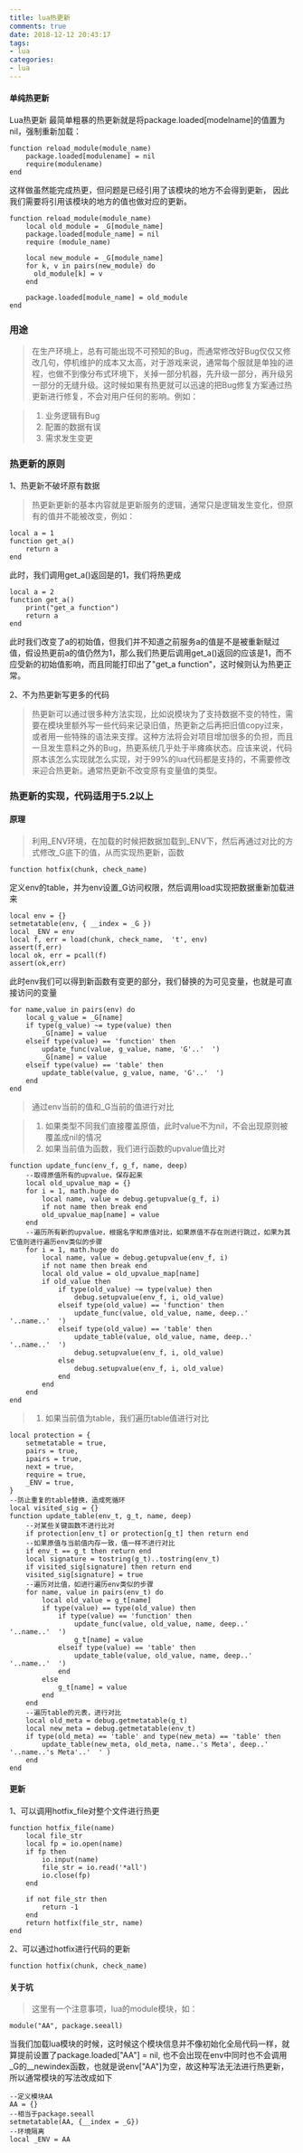 ```yaml
---
title: lua热更新
comments: true
date: 2018-12-12 20:43:17
tags:
- lua
categories:
- lua
---
```


#### 单纯热更新

Lua热更新
最简单粗暴的热更新就是将package.loaded[modelname]的值置为nil，强制重新加载：

```
function reload_module(module_name)
    package.loaded[modulename] = nil
    require(modulename)
end
```

这样做虽然能完成热更，但问题是已经引用了该模块的地方不会得到更新， 因此我们需要将引用该模块的地方的值也做对应的更新。

    function reload_module(module_name)
        local old_module = _G[module_name]
        package.loaded[module_name] = nil
        require (module_name)
    
        local new_module = _G[module_name]
        for k, v in pairs(new_module) do
          old_module[k] = v
        end
    
        package.loaded[module_name] = old_module
    end
### 用途

> 在生产环境上，总有可能出现不可预知的Bug，而通常修改好Bug仅仅又修改几句，停机维护的成本又太高，对于游戏来说，通常每个服就是单独的进程，也做不到像分布式环境下，关掉一部分机器，先升级一部分，再升级另一部分的无缝升级。这时候如果有热更就可以迅速的把Bug修复方案通过热更新进行修复，不会对用户任何的影响。例如：

> 1. 业务逻辑有Bug
> 2. 配置的数据有误
> 3. 需求发生变更

### 热更新的原则

1、热更新不破坏原有数据

> 热更新更新的基本内容就是更新服务的逻辑，通常只是逻辑发生变化，但原有的值并不能被改变，例如：

```
local a = 1
function get_a()
    return a
end
```

此时，我们调用get_a()返回是的1，我们将热更成

```
local a = 2
function get_a()
    print("get_a function")
    return a
end
```

此时我们改变了a的初始值，但我们并不知道之前服务a的值是不是被重新赋过值，假设热更前a的值仍然为1，那么我们热更后调用get_a()返回的应该是1，而不应受新的初始值影响，而且同能打印出了"get_a function"，这时候则认为热更正常。

2、不为热更新写更多的代码

> 热更新可以通过很多种方法实现，比如说模块为了支持数据不变的特性，需要在模块里额外写一些代码来记录旧值，热更新之后再把旧值copy过来，或者用一些特殊的语法来支撑。这种方法将会对项目增加很多的负担，而且一旦发生意料之外的Bug，热更系统几乎处于半瘫痪状态。应该来说，代码原本该怎么实现就怎么实现，对于99%的lua代码都是支持的，不需要修改来迎合热更新。通常热更新不改变原有变量值的类型。

### 热更新的实现，代码适用于5.2以上

#### 原理

> 利用_ENV环境，在加载的时候把数据加载到_ENV下，然后再通过对比的方式修改_G底下的值，从而实现热更新，函数

```
function hotfix(chunk, check_name)
```

定义env的table，并为env设置_G访问权限，然后调用load实现把数据重新加载进来

```
local env = {}
setmetatable(env, { __index = _G })
local _ENV = env
local f, err = load(chunk, check_name,  't', env)
assert(f,err)
local ok, err = pcall(f)
assert(ok,err)
```

此时env我们可以得到新函数有变更的部分，我们替换的为可见变量，也就是可直接访问的变量

```
for name,value in pairs(env) do
    local g_value = _G[name]
    if type(g_value) ~= type(value) then
        _G[name] = value
    elseif type(value) == 'function' then
        update_func(value, g_value, name, 'G'..'  ')
        _G[name] = value
    elseif type(value) == 'table' then
        update_table(value, g_value, name, 'G'..'  ')
    end
end
```

> 通过env当前的值和_G当前的值进行对比

> 1. 如果类型不同我们直接覆盖原值，此时value不为nil，不会出现原则被覆盖成nil的情况
> 2. 如果当前值为函数，我们进行函数的upvalue值比对

```
function update_func(env_f, g_f, name, deep)
    --取得原值所有的upvalue，保存起来
    local old_upvalue_map = {}
    for i = 1, math.huge do
        local name, value = debug.getupvalue(g_f, i)
        if not name then break end
        old_upvalue_map[name] = value
    end
    --遍历所有新的upvalue，根据名字和原值对比，如果原值不存在则进行跳过，如果为其它值则进行遍历env类似的步骤
    for i = 1, math.huge do
        local name, value = debug.getupvalue(env_f, i)
        if not name then break end
        local old_value = old_upvalue_map[name]
        if old_value then
            if type(old_value) ~= type(value) then
                debug.setupvalue(env_f, i, old_value)
            elseif type(old_value) == 'function' then
                update_func(value, old_value, name, deep..'  '..name..'  ')
            elseif type(old_value) == 'table' then
                update_table(value, old_value, name, deep..'  '..name..'  ')
                debug.setupvalue(env_f, i, old_value)
            else
                debug.setupvalue(env_f, i, old_value)
            end
        end
    end
end
```

> 1. 如果当前值为table，我们遍历table值进行对比

```
local protection = {
    setmetatable = true,
    pairs = true,
    ipairs = true,
    next = true,
    require = true,
    _ENV = true,
}
--防止重复的table替换，造成死循环
local visited_sig = {}
function update_table(env_t, g_t, name, deep)
    --对某些关键函数不进行比对
    if protection[env_t] or protection[g_t] then return end
    --如果原值与当前值内存一致，值一样不进行对比
    if env_t == g_t then return end
    local signature = tostring(g_t)..tostring(env_t)
    if visited_sig[signature] then return end
    visited_sig[signature] = true
    --遍历对比值，如进行遍历env类似的步骤
    for name, value in pairs(env_t) do
        local old_value = g_t[name]
        if type(value) == type(old_value) then
            if type(value) == 'function' then
                update_func(value, old_value, name, deep..'  '..name..'  ')
                g_t[name] = value
            elseif type(value) == 'table' then
                update_table(value, old_value, name, deep..'  '..name..'  ')
            end
        else
            g_t[name] = value
        end
    end
    --遍历table的元表，进行对比
    local old_meta = debug.getmetatable(g_t)
    local new_meta = debug.getmetatable(env_t)
    if type(old_meta) == 'table' and type(new_meta) == 'table' then
        update_table(new_meta, old_meta, name..'s Meta', deep..'  '..name..'s Meta'..'  ' )
    end
end
```

#### 更新

1、可以调用hotfix_file对整个文件进行热更

```
function hotfix_file(name)
    local file_str
    local fp = io.open(name)
    if fp then
        io.input(name)
        file_str = io.read('*all')
        io.close(fp)
    end

    if not file_str then
        return -1
    end
    return hotfix(file_str, name)
end
```

2、可以通过hotfix进行代码的更新

```
function hotfix(chunk, check_name)
```

#### 关于坑

> 这里有一个注意事项，lua的module模块，如：

```
module("AA", package.seeall)
```

当我们加载lua模块的时候，这时候这个模块信息并不像初始化全局代码一样，就算提前设置了package.loaded["AA"] = nil, 也不会出现在env中同时也不会调用_G的__newindex函数，也就是说env["AA"]为空，故这种写法无法进行热更新，所以通常模块的写法改成如下

```
--定义模块AA
AA = {}
--相当于package.seeall
setmetatable(AA, {__index = _G})
--环境隔离
local _ENV = AA
```